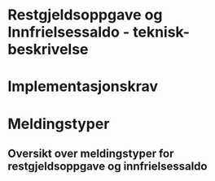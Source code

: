 Restgjeldsoppgave og Innfrielsessaldo - teknisk-beskrivelse
===========================================================


# Implementasjonskrav


# Meldingstyper
## Oversikt over meldingstyper for restgjeldsoppgave og innfrielsessaldo
